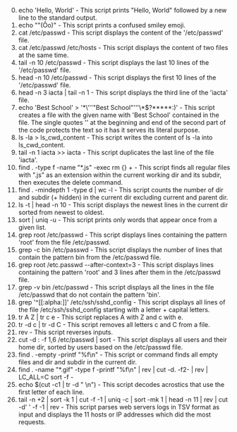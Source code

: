 0. echo 'Hello, World' - This script prints "Hello, World" followed by a new line to the standard output.
1. echo "\"(Ôo)" - This script prints a confused smiley emoji.
2. cat /etc/passwd - This script displays the content of the '/etc/passwd' file.
3. cat /etc/passwd /etc/hosts - This script displays the content of two files at the same time.
4. tail -n 10 /etc/passwd - This script displays the last 10 lines of the '/etc/passwd' file. 
5. head -n 10 /etc/passwd - This script displays the first 10 lines of the '/etc/passwd' file.
6. head -n 3 iacta | tail -n 1 - This script displays the third line of the 'iacta' file.
7. echo 'Best School' > '\*\\'\''"Best School"\'\''\\*$\?\*\*\*\*\*:)' - This script creates a file with the given name with 'Best School' contained in the file. The single quotes '' at the beginning and end of the second part of the code protects the text so it has it serves its literal purpose.
8. ls -la > ls_cwd_content - This script writes the content of ls -la into ls_cwd_content.
9. tail -n 1 iacta >> iacta - This script duplicates the last line of the file 'iacta'.
10. find . -type f -name "*.js" -exec rm {} + - This script finds all regular files with ".js" as an extension within the current working dir and its subdir, then executes the delete command.
11. find . -mindepth 1 -type d | wc -l - This script counts the number of dir and subdir (+ hidden) in the current dir excluding current and parent dir.
12. ls -t | head -n 10 - This script displays the newest lines in the current dir sorted from newest to oldest.
13. sort | uniq -u - This script prints only words that appear once from a given list.
14. grep root /etc/passwd - This script displays lines containing the pattern 'root' from the file /etc/passwd.
15. grep -c bin /etc/passwd - This script displays the number of lines that contain the pattern bin from the /etc/passwd file.
16. grep root /etc.passwd --after-context=3 - This script displays lines containing the pattern 'root' and 3 lines after them in the /etc/passwd file.
17. grep -v bin /etc/passwd - This script displays all the lines in the file /etc/passwd that do not contain the pattern 'bin'.
18. grep '^[[:alpha:]]' /etc/ssh/sshd_config - This script displays all lines of the file /etc/ssh/sshd_config starting with a letter + capital letters.
19. tr A Z | tr c e - This script replaces A with Z and c with e.
20. tr -d c | tr -d C - This script removes all letters c and C from a file.
21. rev - This script reverses inputs.
22. cut -d : -f 1,6 /etc/passwd | sort - This script displays all users and their home dir, sorted by users based on the /etc/passwd file.
23. find . -empty -printf "%f\n" - This script or command finds all empty files and dir and subdir in the current dir.
24. find . -name "*.gif" -type f -printf "%f\n" | rev | cut -d. -f2- | rev | LC_ALL=C sort -f -
25. echo $(cut -c1 | tr -d " \n") - This script decodes acrostics that use the first letter of each line.
26. tail -n +2 | sort -k 1 | cut -f -1 | uniq -c | sort -mk 1 | head -n 11 | rev | cut -d' ' -f -1 | rev - This script parses web servers logs in TSV format as input and displays the 11 hosts or IP addresses which did the most requests.
